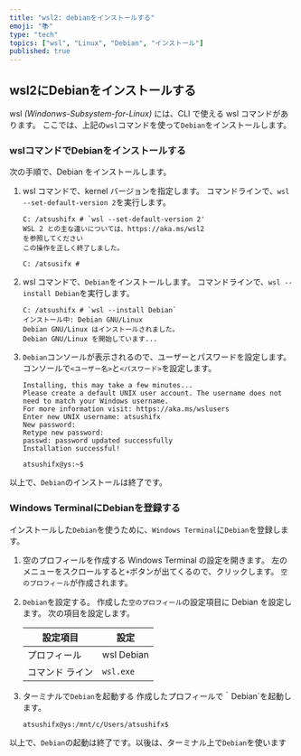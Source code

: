 ```yaml
---
title: "wsl2: debianをインストールする"
emoji: "📚"
type: "tech"
topics: ["wsl", "Linux", "Debian", "インストール"]
published: true
---
```


## wsl2にDebianをインストールする

wsl _(Windonws-Subsystem-for-Linux)_ には、CLI で使える wsl コマンドがあります。
ここでは、上記の`wsl`コマンドを使って`Debian`をインストールします。

### wslコマンドでDebianをインストールする

次の手順で、Debian をインストールします。

1. wsl コマンドで、kernel バージョンを指定します。
    コマンドラインで、`wsl --set-default-version 2`を実行します。

   ``` :Windows Terminal
   C: /atsushifx # `wsl --set-default-version 2'
   WSL 2 との主な違いについては、https://aka.ms/wsl2
   を参照してください
   この操作を正しく終了しました。
    
   C: /atsusifx # 
   ```

2. wsl コマンドで、`Debian`をインストールします。
    コマンドラインで、`wsl --install Debian`を実行します。

   ``` :Windows Terminmal
   C: /atsushifx # `wsl --install Debian`
   インストール中: Debian GNU/Linux
   Debian GNU/Linux はインストールされました。
   Debian GNU/Linux を開始しています...
   ```

3. `Debian`コンソールが表示されるので、ユーザーとパスワードを設定します。
   コンソールで`<ユーザー名>`と`<パスワード>`を設定します。

   ``` :コンソール
   Installing, this may take a few minutes...
   Please create a default UNIX user account. The username does not need to match your Windows username.
   For more information visit: https://aka.ms/wslusers
   Enter new UNIX username: atsushifx
   New password: 
   Retype new password:
   passwd: password updated successfully
   Installation successful!
   
   atsushifx@ys:~$
   ```

以上で、`Debian`のインストールは終了です。

### Windows TerminalにDebianを登録する

インストールした`Debian`を使うために、`Windows Terminal`に`Debian`を登録します。

1. 空のプロフィールを作成する
  Windows Terminal の設定を開きます。
  左のメニューをスクロールすると`+`ボタンが出てくるので、クリックします。
  `空のプロフィール`が作成されます。

2. `Debian`を設定する。
   作成した`空のプロフィール`の設定項目に Debian を設定します。
     次の項目を設定します。

   | 設定項目        | 設定       |
   | --------------- | ---------- |
   | プロフィール    | wsl Debian |
   | コマンド ライン | `wsl.exe`  |

3. ターミナルで`Debian`を起動する
  作成したプロフィールで｀Debian`を起動します。

   ``` :Windows Terminal
   atsushifx@ys:/mnt/c/Users/atsushifx$
   
   ```
  
  以上で、`Debian`の起動は終了です。以後は、ターミナル上で`Debian`を使います
